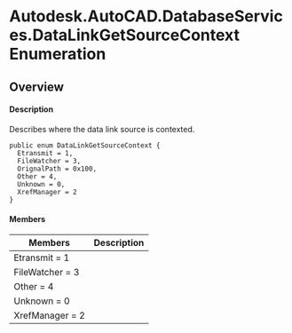# Autodesk.AutoCAD.DatabaseServices.DataLinkGetSourceContext Enumeration

## Overview

#### Description
Describes where the data link source is contexted.
```text
public enum DataLinkGetSourceContext {
  Etransmit = 1,
  FileWatcher = 3,
  OrignalPath = 0x100,
  Other = 4,
  Unknown = 0,
  XrefManager = 2
}
```

#### Members
| Members | Description |
| --- | --- |
| Etransmit = 1 |
| FileWatcher = 3 |
| Other = 4 |
| Unknown = 0 |
| XrefManager = 2 |